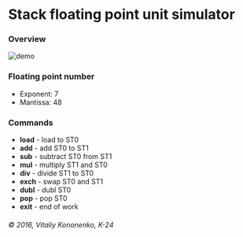 # Stack floating point unit simulator
 
### Overview
![demo](http://i.imgur.com/vVHPt5C.png)

### Floating point number
* Exponent: 7 
* Mantissa: 48

### Commands
* **load** - load to ST0
* **add** - add ST0 to ST1
* **sub** - subtract ST0 from ST1
* **mul** - multiply ST1 and ST0
* **div** - divide ST1 to ST0
* **exch** - swap ST0 and ST1
* **dubl** - dubl ST0
* **pop** - pop ST0
* **exit** - end of work

###### © 2016, Vitaliy Kononenko, K-24